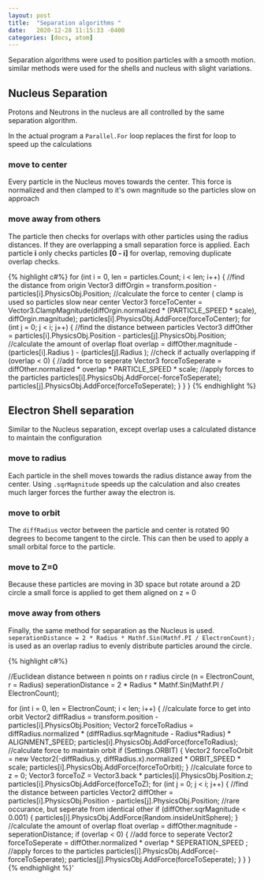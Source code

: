 ```yaml
---
layout: post
title:  "Separation algorithms "
date:   2020-12-28 11:15:33 -0400
categories: [docs, atom]
---
```


Separation algorithms were used to position particles with a smooth motion. similar methods were used for the shells and nucleus with slight variations.
<!--more-->

## Nucleus Separation

Protons and Neutrons in the nucleus are all controlled by the same separation algorithm.

In the actual program a `Parallel.For` loop replaces the first for loop to speed up the calculations

### move to center
Every particle in the Nucleus moves towards the center.
This force is normalized and then clamped to it's own magnitude so the particles slow on approach

### move away from others
The particle then checks for overlaps with other particles using the radius distances.
If they are overlapping a small separation force is applied.
Each particle **i** only checks particles **[0 - i]** for overlap, removing duplicate overlap checks.

{% highlight c#%}
for (int i = 0, len = particles.Count; i < len; i++)
{
    //find the distance from origin
    Vector3 diffOrgin = transform.position - particles[i].PhysicsObj.Position;
    //calculate the force to center ( clamp is used so particles slow near center
    Vector3 forceToCenter = Vector3.ClampMagnitude(diffOrgin.normalized * (PARTICLE_SPEED * scale), diffOrgin.magnitude);
    particles[i].PhysicsObj.AddForce(forceToCenter);
    for (int j = 0; j < i; j++)
    {
        //find the distance between particles
        Vector3 diffOther = particles[i].PhysicsObj.Position - particles[j].PhysicsObj.Position;
        //calculate the amount of overlap
        float overlap = diffOther.magnitude - (particles[i].Radius ) - (particles[j].Radius );
        //check if actually overlapping
        if (overlap < 0)
        {
            //add force to seperate
            Vector3 forceToSeperate = diffOther.normalized * overlap * PARTICLE_SPEED * scale;
            //apply forces to the particles
            particles[i].PhysicsObj.AddForce(-forceToSeperate);
            particles[j].PhysicsObj.AddForce(forceToSeperate);
        }
    }
}
{% endhighlight %}

## Electron Shell separation 

Similar to the Nucleus separation, except overlap uses a calculated distance to maintain the configuration

### move to radius
Each particle in the shell moves towards the radius distance away from the center.
Using `.sqrMagnitude` speeds up the calculation and also creates much larger forces the further away the electron is. 

### move to orbit
The `diffRadius` vector between the particle and center is rotated 90 degrees to become tangent to the circle.
This can then be used to apply a small orbital force to the particle.

### move to Z=0
Because these particles are moving in 3D space but rotate around a 2D circle a small force is applied to get them aligned on z = 0

### move away from others
Finally, the same method for separation as the Nucleus is used. 
`seperationDistance = 2 * Radius * Mathf.Sin(Mathf.PI / ElectronCount);` is used as an overlap radius to evenly distribute particles around the circle.


{% highlight c#%}

//Euclidean distance between n points on r radius circle (n = ElectronCount, r = Radius)
seperationDistance = 2 * Radius * Mathf.Sin(Mathf.PI / ElectronCount);

for (int i = 0, len = ElectronCount; i < len; i++)
{
    //calculate force to get into orbit
    Vector2 diffRadius = transform.position - particles[i].PhysicsObj.Position;
    Vector2 forceToRadius = diffRadius.normalized * (diffRadius.sqrMagnitude - Radius*Radius) * ALIGNMENT_SPEED;
    particles[i].PhysicsObj.AddForce(forceToRadius);
    //calculate force to maintain orbit
    if (Settings.ORBIT)
    {
        Vector2 forceToOrbit = new Vector2(-diffRadius.y, diffRadius.x).normalized * ORBIT_SPEED * scale;
        particles[i].PhysicsObj.AddForce(forceToOrbit);
    }
    //calculate force to z = 0;
    Vector3 forceToZ = Vector3.back * particles[i].PhysicsObj.Position.z;
    particles[i].PhysicsObj.AddForce(forceToZ);
    for (int j = 0; j < i; j++)
    {
        //find the distance between particles
        Vector2 diffOther = particles[i].PhysicsObj.Position - particles[j].PhysicsObj.Position;
        //rare occurance, but seperate from identical other
        if (diffOther.sqrMagnitude < 0.001) { particles[i].PhysicsObj.AddForce(Random.insideUnitSphere); }
        //calculate the amount of overlap
        float overlap = diffOther.magnitude - seperationDistance;
        if (overlap < 0)
        {
            //add force to seperate
            Vector2 forceToSeperate = diffOther.normalized * overlap * SEPERATION_SPEED ;
            //apply forces to the particles
            particles[i].PhysicsObj.AddForce(-forceToSeperate);
            particles[j].PhysicsObj.AddForce(forceToSeperate);
        }
    }
}
{% endhighlight %}'